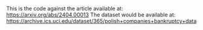 This is the code against the article available at: https://arxiv.org/abs/2404.00013 
The dataset would be available at: https://archive.ics.uci.edu/dataset/365/polish+companies+bankruptcy+data 
